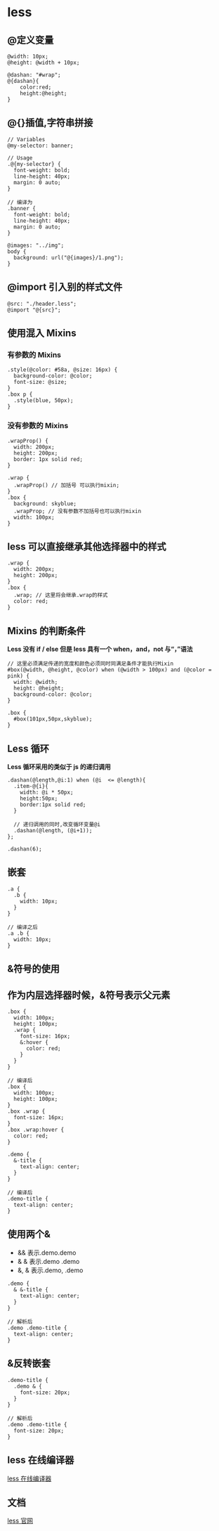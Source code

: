 # less

## @定义变量

```less
@width: 10px;
@height: @width + 10px;

@dashan: "#wrap";
@{dashan}{
	color:red;
    height:@height;
}
```

## @{}插值,字符串拼接

```less
// Variables
@my-selector: banner;

// Usage
.@{my-selector} {
  font-weight: bold;
  line-height: 40px;
  margin: 0 auto;
}

// 编译为
.banner {
  font-weight: bold;
  line-height: 40px;
  margin: 0 auto;
}
```

```less
@images: "../img";
body {
  background: url("@{images}/1.png");
}
```

## @import 引入别的样式文件

```less
@src: "./header.less";
@import "@{src}";
```

## 使用混入 Mixins

### 有参数的 Mixins

```less
.style(@color: #58a, @size: 16px) {
  background-color: @color;
  font-size: @size;
}
.box p {
  .style(blue, 50px);
}
```

### 没有参数的 Mixins

```less
.wrapProp() {
  width: 200px;
  height: 200px;
  border: 1px solid red;
}

.wrap {
  .wrapProp() // 加括号 可以执行mixin;
}
.box {
  background: skyblue;
  .wrapProp; // 没有参数不加括号也可以执行mixin
  width: 100px;
}
```

## less 可以直接继承其他选择器中的样式

```less
.wrap {
  width: 200px;
  height: 200px;
}
.box {
  .wrap; // 这里将会继承.wrap的样式
  color: red;
}
```

## Mixins 的判断条件

**Less 没有 if / else 但是 less 具有一个 when，and，not 与“，”语法**

```less
// 这里必须满足传递的宽度和颜色必须同时同满足条件才能执行Mixin
#box(@width, @height, @color) when (@width > 100px) and (@color = pink) {
  width: @width;
  height: @height;
  background-color: @color;
}

.box {
  #box(101px,50px,skyblue);
}
```

## Less 循环

**Less 循环采用的类似于 js 的递归调用**

```less
.dashan(@length,@i:1) when (@i  <= @length){
  .item-@{i}{
    width: @i * 50px;
    height:50px;
    border:1px solid red;
  }

  // 递归调用的同时,改变循环变量@i
  .dashan(@length, (@i+1));
};

.dashan(6);

```

## 嵌套

```less
.a {
  .b {
    width: 10px;
  }
}

// 编译之后
.a .b {
  width: 10px;
}
```

## &符号的使用

## 作为内层选择器时候，&符号表示父元素

```less
.box {
  width: 100px;
  height: 100px;
  .wrap {
    font-size: 16px;
    &:hover {
      color: red;
    }
  }
}

// 编译后
.box {
  width: 100px;
  height: 100px;
}
.box .wrap {
  font-size: 16px;
}
.box .wrap:hover {
  color: red;
}
```

```less
.demo {
  &-title {
    text-align: center;
  }
}

// 编译后
.demo-title {
  text-align: center;
}
```

## 使用两个&

- && 表示.demo.demo
- & & 表示.demo .demo
- &, & 表示.demo, .demo

```less
.demo {
  & &-title {
    text-align: center;
  }
}

// 解析后
.demo .demo-title {
  text-align: center;
}
```

## &反转嵌套

```less
.demo-title {
  .demo & {
    font-size: 20px;
  }
}

// 解析后
.demo .demo-title {
  font-size: 20px;
}
```

## less 在线编译器

[less 在线编译器](https://tool.oschina.net/less)

## 文档

[less 官网](https://less.bootcss.com/)
